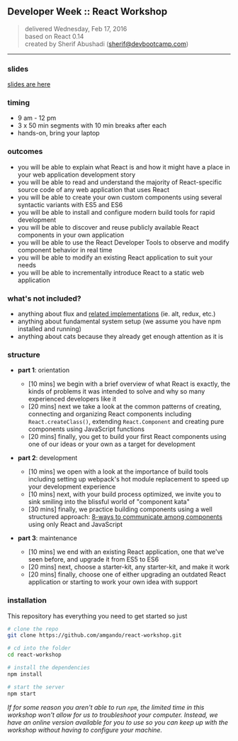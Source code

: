 ## Developer Week :: React Workshop

> delivered Wednesday, Feb 17, 2016  
> based on React 0.14  
> created by Sherif Abushadi (sherif@devbootcamp.com)  

---

### slides

[slides are here](https://docs.google.com/presentation/d/1ttAyxWIooMqY4tTHqlqTMk9dnhP4fWD-j7dmJwVQDvI/edit?usp=sharing)


### timing
- 9 am - 12 pm
- 3 x 50 min segments with 10 min breaks after each
- hands-on, bring your laptop


### outcomes
- you will be able to explain what React is and how it might have a place in your web application development story
- you will be able to read and understand the majority of React-specific source code of any web application that uses React
- you will be able to create your own custom components using several syntactic variants with ES5 and ES6
- you will be able to install and configure modern build tools for rapid development
- you will be able to discover and reuse publicly available React components in your own application
- you will be able to use the React Developer Tools to observe and modify component behavior in real time
- you will be able to modify an existing React application to suit your needs
- you will be able to incrementally introduce React to a static web application


### what's not included?
- anything about flux and [related implementations](https://github.com/voronianski/flux-comparison) (ie. alt, redux, etc.)
- anything about fundamental system setup (we assume you have npm installed and running)
- anything about cats because they already get enough attention as it is


### structure
- **part 1**: orientation
    - [10 mins] we begin with a brief overview of what React is exactly, the kinds of problems it was intended to solve and why so many experienced developers like it
    - [20 mins] next we take a look at the common patterns of creating, connecting and organizing React components including `React.createClass()`, extending `React.Component` and creating pure components using JavaScript functions
    - [20 mins] finally, you get to build your first React components using one of our ideas or your own as a target for development

- **part 2**: development
    - [10 mins] we open with a look at the importance of build tools including setting up webpack's hot module replacement to speed up your development experience
    - [10 mins] next, with your build process optimized, we invite you to sink smiling into the blissful world of "component kata"
    - [30 mins] finally, we practice building components using a well structured approach: [8-ways to communicate among components](http://andrewhfarmer.com/component-communication/) using only React and JavaScript

- **part 3**: maintenance
    - [10 mins] we end with an existing React application, one that we've seen before, and upgrade it from ES5 to ES6
    - [20 mins] next, choose a starter-kit, any starter-kit, and make it work
    - [20 mins] finally, choose one of either upgrading an outdated React application or starting to work your own idea with support


### installation

This repository has everything you need to get started so just
```bash
# clone the repo
git clone https://github.com/amgando/react-workshop.git

# cd into the folder
cd react-workshop

# install the dependencies
npm install

# start the server
npm start
```

*If for some reason you aren't able to run `npm`, the limited time in this workshop won't allow for us to troubleshoot your computer.  Instead, we have an online version available for you to use so you can keep up with the workshop without having to configure your machine.*


